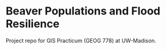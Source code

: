 # Beaver Populations and Flood Resilience


Project repo for GIS Practicum (GEOG 778) at UW-Madison.

